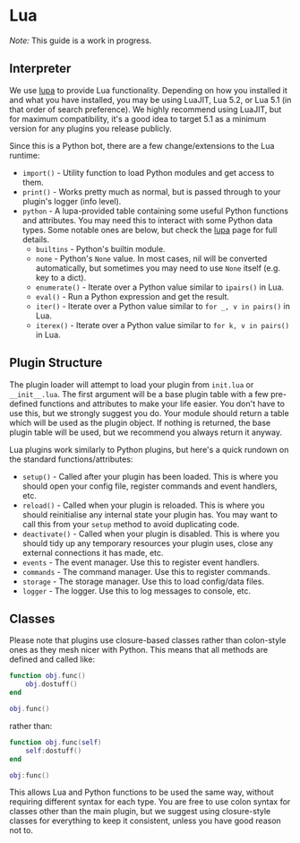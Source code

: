 Lua
===

*Note:* This guide is a work in progress.

Interpreter
-----------

We use [lupa](https://github.com/scoder/lupa) to provide Lua functionality. Depending on how you installed it and
what you have installed, you may be using LuaJIT, Lua 5.2, or Lua 5.1 (in that order of search preference). We highly
recommend using LuaJIT, but for maximum compatibility, it's a good idea to target 5.1 as a minimum version for any
plugins you release publicly.

Since this is a Python bot, there are a few change/extensions to the Lua runtime:

* `import()` - Utility function to load Python modules and get access to them.
* `print()` - Works pretty much as normal, but is passed through to your plugin's logger (info level).
* `python` - A lupa-provided table containing some useful Python functions and attributes. You may need this to
             interact with some Python data types. Some notable ones are below, but check the
             [lupa](https://github.com/scoder/lupa) page for full details.
    * `builtins` - Python's builtin module.
    * `none` - Python's `None` value. In most cases, nil will be converted automatically, but sometimes you may
               need to use `None` itself (e.g. key to a dict).
    * `enumerate()` - Iterate over a Python value similar to `ipairs()` in Lua.
    * `eval()` - Run a Python expression and get the result.
    * `iter()` - Iterate over a Python value similar to `for _, v in pairs()` in Lua.
    * `iterex()` - Iterate over a Python value similar to `for k, v in pairs()` in Lua.


Plugin Structure
----------------

The plugin loader will attempt to load your plugin from `init.lua` or `__init__.lua`. The first argument will be
a base plugin table with a few pre-defined functions and attributes to make your life easier. You don't have to
use this, but we strongly suggest you do. Your module should return a table which will be used as the plugin object.
If nothing is returned, the base plugin table will be used, but we recommend you always return it anyway.

Lua plugins work similarly to Python plugins, but here's a quick rundown on the standard functions/attributes:

* `setup()` - Called after your plugin has been loaded. This is where you should open your config file,
              register commands and event handlers, etc.
* `reload()` - Called when your plugin is reloaded. This is where you should reinitialise any internal state your
               plugin has. You may want to call this from your `setup` method to avoid duplicating code.
* `deactivate()` - Called when your plugin is disabled. This is where you should tidy up any temporary resources
                   your plugin uses, close any external connections it has made, etc.
* `events` - The event manager. Use this to register event handlers.
* `commands` - The command manager. Use this to register commands.
* `storage` - The storage manager. Use this to load config/data files.
* `logger` - The logger. Use this to log messages to console, etc.


Classes
-------

Please note that plugins use closure-based classes rather than colon-style ones as they mesh nicer with Python.
This means that all methods are defined and called like:

```lua
function obj.func()
    obj.dostuff()
end

obj.func()
```

rather than:

```lua
function obj.func(self)
    self:dostuff()
end

obj:func()
```

This allows Lua and Python functions to be used the same way, without requiring different syntax for each type.
You are free to use colon syntax for classes other than the main plugin, but we suggest using closure-style classes
for everything to keep it consistent, unless you have good reason not to.
